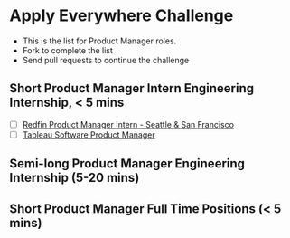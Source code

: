# Apply Everywhere Challenge
- This is the list for Product Manager roles.
- Fork to complete the list
- Send pull requests to continue the challenge

## Short Product Manager Intern Engineering Internship, < 5 mins
- [ ] [Redfin Product Manager Intern - Seattle & San Francisco](http://jobs.jobvite.com/careers/redfin/job/oi0S5fwZ?__jvst=JobBoard&__jvsd)
- [ ] [Tableau Software Product Manager](https://tableau.rolepoint.com/?shorturl=jsUzb#job/ahBzfnJvbGVwb2ludC1wcm9kchALEgNKb2IYgICQ3_7SmAkM)

## Semi-long Product Manager Engineering Internship (5-20 mins)

## Short Product Manager Full Time Positions (< 5 mins)

